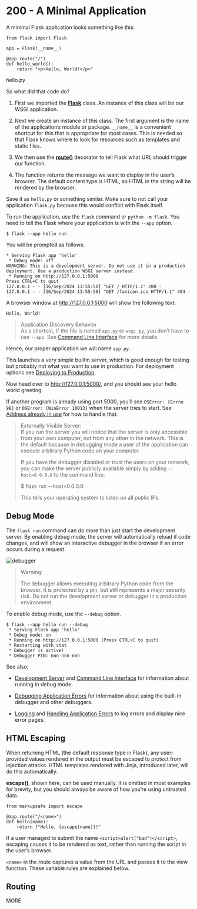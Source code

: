 # 200 - A Minimal Application

A minimal Flask application looks something like this:

```title="hello.py"
from flask import Flask

app = Flask(__name__)

@app.route("/")
def hello_world():
    return "<p>Hello, World!</p>"
```
hello.py

So what did that code do?

1. First we imported the **[Flask](https://flask.palletsprojects.com/en/3.0.x/api/#flask.Flask)** class. An instance of this class will be our WSGI application.

2. Next we create an instance of this class. The first argument is the name of the application’s module or package. ```__name__``` is a convenient shortcut for this that is appropriate for most cases. This is needed so that Flask knows where to look for resources such as templates and static files.

3. We then use the **[route()](https://flask.palletsprojects.com/en/3.0.x/api/#flask.Flask.route)** decorator to tell Flask what URL should trigger our function.

4. The function returns the message we want to display in the user’s browser. The default content type is HTML, so HTML in the string will be rendered by the browser.

Save it as ```hello.py``` or something similar. Make sure to not call your application ```flask.py``` because this would conflict with Flask itself.

To run the application, use the ```flask``` command or ```python -m flask```. You need to tell the Flask where your application is with the ```--app``` option.

```
$ flask --app hello run
```

You will be prompted as follows:

```
* Serving Flask app 'hello'
 * Debug mode: off
WARNING: This is a development server. Do not use it in a production deployment. Use a production WSGI server instead.
 * Running on http://127.0.0.1:5000
Press CTRL+C to quit
127.0.0.1 - - [16/Sep/2024 13:55:50] "GET / HTTP/1.1" 200 -
127.0.0.1 - - [16/Sep/2024 13:55:50] "GET /favicon.ico HTTP/1.1" 404 -
```

A browser window at http://127.0.0.1:5000 will show the following text:

```
Hello, World!
```

> Application Discovery Behavior<br/>
> As a shortcut, if the file is named ```app.py``` or ```wsgi.py```, you don’t have to use ```--app```. See [Command Line Interface](https://flask.palletsprojects.com/en/3.0.x/cli/) for more details.

Hence, our proper application we will name ```app.py```.

This launches a very simple builtin server, which is good enough for testing but probably not what you want to use in production. For deployment options see [Deploying to Production](https://flask.palletsprojects.com/en/3.0.x/deploying/).

Now head over to http://127.0.0.1:5000/, and you should see your hello world greeting.

If another program is already using port 5000, you’ll see ```OSError: [Errno 98]``` or ```OSError: [WinError 10013]``` when the server tries to start. See [Address already in use](https://flask.palletsprojects.com/en/3.0.x/server/#address-already-in-use) for how to handle that.

> Externally Visible Server:<br/>
> If you run the server you will notice that the server is only accessible from your own computer, not from any other in the network. This is the default because in debugging mode a user of the application can execute arbitrary Python code on your computer.
>
> If you have the debugger disabled or trust the users on your network, you can make the server publicly available simply by adding ```--host=0.0.0.0``` to the command line:
>
> $ flask run --host=0.0.0.0
>
> This tells your operating system to listen on all public IPs.

## Debug Mode

The ```flask run``` command can do more than just start the development server. By enabling debug mode, the server will automatically reload if code changes, and will show an interactive debugger in the browser if an error occurs during a request.

![debugger](https://github.com/user-attachments/assets/3ea0f718-231d-42b3-b2e0-61f1307cb7d7)

> Warning:
>
> The debugger allows executing arbitrary Python code from the browser. It is protected by a pin, but still represents a major security risk. Do not run the development server or debugger in a production environment.

To enable debug mode, use the ```--debug``` option.

```
$ flask --app hello run --debug
 * Serving Flask app 'hello'
 * Debug mode: on
 * Running on http://127.0.0.1:5000 (Press CTRL+C to quit)
 * Restarting with stat
 * Debugger is active!
 * Debugger PIN: nnn-nnn-nnn
```

See also:

- [Development Server](https://flask.palletsprojects.com/en/3.0.x/server/) and [Command Line Interface](https://flask.palletsprojects.com/en/3.0.x/cli/) for information about running in debug mode.

- [Debugging Application Errors](https://flask.palletsprojects.com/en/3.0.x/debugging/) for information about using the built-in debugger and other debuggers.

- [Logging](https://flask.palletsprojects.com/en/3.0.x/logging/) and [Handling Application Errors](https://flask.palletsprojects.com/en/3.0.x/errorhandling/) to log errors and display nice error pages.

## HTML Escaping

When returning HTML (the default response type in Flask), any user-provided values rendered in the output must be escaped to protect from injection attacks. HTML templates rendered with Jinja, introduced later, will do this automatically.

**escape()**, shown here, can be used manually. It is omitted in most examples for brevity, but you should always be aware of how you’re using untrusted data.

```
from markupsafe import escape

@app.route("/<name>")
def hello(name):
    return f"Hello, {escape(name)}!"
```

If a user managed to submit the name ```<script>alert("bad")</script>```, escaping causes it to be rendered as text, rather than running the script in the user’s browser.

```<name>``` in the route captures a value from the URL and passes it to the view function. These variable rules are explained below.

## Routing

MORE